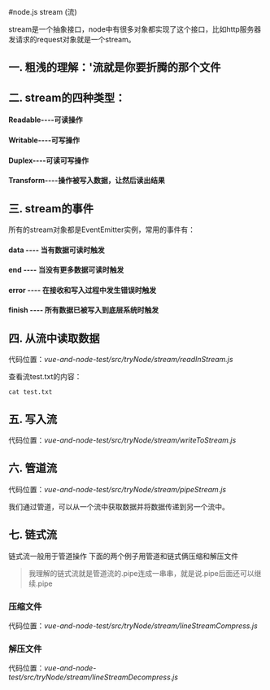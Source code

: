 #node.js stream (流)

stream是一个抽象接口，node中有很多对象都实现了这个接口，比如http服务器发请求的request对象就是一个stream。
## 一. 粗浅的理解：'流就是你要折腾的那个文件

## 二. stream的四种类型：
#### Readable----可读操作
#### Writable----可写操作
#### Duplex----可读可写操作
#### Transform----操作被写入数据，让然后读出结果

## 三. stream的事件
所有的stream对象都是EventEmitter实例，常用的事件有：
#### data ---- 当有数据可读时触发
#### end ---- 当没有更多数据可读时触发
#### error ---- 在接收和写入过程中发生错误时触发
#### finish ---- 所有数据已被写入到底层系统时触发

## 四. 从流中读取数据
代码位置：*vue-and-node-test/src/tryNode/stream/readInStream.js*

查看流test.txt的内容：
```angular2html
cat test.txt
```
## 五. 写入流
代码位置：*vue-and-node-test/src/tryNode/stream/writeToStream.js*

## 六. 管道流
代码位置：*vue-and-node-test/src/tryNode/stream/pipeStream.js*

我们通过管道，可以从一个流中获取数据并将数据传递到另一个流中。

## 七. 链式流
链式流一般用于管道操作
下面的两个例子用管道和链式俩压缩和解压文件
> 我理解的链式流就是管道流的.pipe连成一串串，就是说.pipe后面还可以继续.pipe
### 压缩文件
代码位置：*vue-and-node-test/src/tryNode/stream/lineStreamCompress.js*
### 解压文件
代码位置：*vue-and-node-test/src/tryNode/stream/lineStreamDecompress.js*
